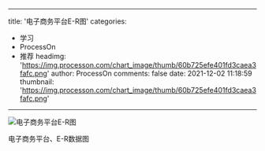 
---
title: '电子商务平台E-R图'
categories: 
 - 学习
 - ProcessOn
 - 推荐
headimg: 'https://img.processon.com/chart_image/thumb/60b725efe401fd3caea3fafc.png'
author: ProcessOn
comments: false
date: 2021-12-02 11:18:59
thumbnail: 'https://img.processon.com/chart_image/thumb/60b725efe401fd3caea3fafc.png'
---

<div>   
<img class="thumb" alt="电子商务平台E-R图" src="https://img.processon.com/chart_image/thumb/60b725efe401fd3caea3fafc.png" referrerpolicy="no-referrer">
<p>电子商务平台、E-R数据图</p>  
</div>
            
